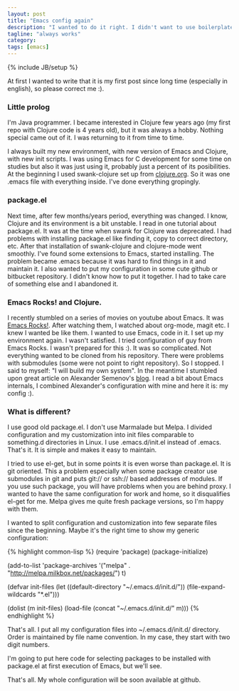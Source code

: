 ```yaml
---
layout: post
title: "Emacs config again"
description: "I wanted to do it right. I didn't want to use boilerplates or fast solutions. Lets see what came of it."
tagline: "always works"
category: 
tags: [emacs]
---
```

{% include JB/setup %}

At first I wanted to write that it is my first post since long time (especially in english), so please correct me :).


### Little prolog

I'm Java programmer. I became interested in Clojure few years ago (my first repo with Clojure code is 4 years old), but it was always a hobby. Nothing special came out of it. I was returning to it from time to time. 

I always built my new environment, with new version of Emacs and Clojure, with new init scripts. I was using Emacs for C development for some time on studies but also it was just using it, probably just a percent of its posibilities. At the beginning I used swank-clojure set up from [clojure.org](http://clojure.org/). So it was one .emacs file with everything inside. I've done everything gropingly. 

### package.el

Next time, after few months/years period, everything was changed. I know, Clojure and its environment is a bit unstable. I read in one tutorial about package.el. It was at the time when swank for Clojure was deprecated. I had problems with installing package.el like finding it, copy to correct directory, etc. After that installation of swank-clojure and clojure-mode went smoothly. I've found some extensions to Emacs, started installing. The problem became .emacs because it was hard to find things in it and maintain it. I also wanted to put my configuration in some cute github or bitbucket repository. I didn't know how to put it together. I had to take care of something else and I abandoned it.

### Emacs Rocks! and Clojure.

I recently stumbled on a series of movies on youtube about Emacs. It was [Emacs Rocks!](http://emacsrocks.com). After watching them, I watched about org-mode, magit etc. I knew I wanted be like them. I wanted to use Emacs, code in it. I set up my environment again. I wasn't satisfied. I tried configuration of guy from Emacs Rocks. I wasn't prepared for this :). It was so complicated. Not everything wanted to be cloned from his repository. There were problems with submodules (some were not point to right repository). So I stopped. I said to myself: "I will build my own system". In the meantime I stumbled upon great article on Alexander Semenov's [blog](http://blog.worldcognition.com/2012/07/setting-up-emacs-for-clojure-programming.html). I read a bit about Emacs internals, I combined Alexander's configuration with mine and here it is: my config :).

### What is different?

I use good old package.el. I don't use Marmalade but Melpa. I divided configuration and my customization into init files comparable to something.d directories in Linux. I use .emacs.d/init.el instead of .emacs. That's it. It is simple and makes it easy to maintain. 

I tried to use el-get, but in some points it is even worse than package.el. It is git oriented. This a problem especially when some package creator use submodules in git and puts git:// or ssh:// based addresses of modules. If you use such package, you will have problems when you are behind proxy. I wanted to have the same configuration for work and home, so it disqualifies el-get for me. Melpa gives me quite fresh package versions, so I'm happy with them.

I wanted to split configuration and customization into few separate files since the beginning. Maybe it's the right time to show my generic configuration:

{% highlight common-lisp %}
(require 'package) 
(package-initialize)

(add-to-list 'package-archives
         '("melpa" . "http://melpa.milkbox.net/packages/") t)

(defvar init-files (let ((default-directory "~/.emacs.d/init.d/"))
		     (file-expand-wildcards "*.el")))

(dolist (m init-files)
    (load-file (concat "~/.emacs.d/init.d/" m)))
{% endhighlight %}

That's all. I put all my configuration files into ~/.emacs.d/init.d/ directory. Order is maintained by file name convention. In my case, they start with two digit numbers.

I'm going to put here code for selecting packages to be installed with package.el at first execution of Emacs, but we'll see.

That's all. My whole configuration will be soon available at github.
